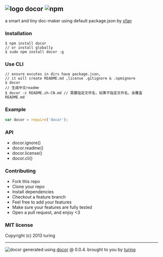## ![logo](https://cdn1.iconfinder.com/data/icons/windows8_icons_iconpharm/26/doctor.png) docor ![npm](https://badge.fury.io/js/docor.png)

a smart and tiny doc-maker using default package.json by [xfan](https://npmjs.org/~xfan) 

### Installation
````
$ npm install docor
// or install globally
$ sudo npm install docor -g
````

### Use CLI

````
// ensure excutes in dirs have package.json,
// it will create README.md ,license .gitignore & .npmignore
$ docor
// 生成中文readme
$ docor -c README.zh-CN.md // 需要指定文件名，如果不指定文件名，会覆盖README.md
````

### Example
````javascript
var docor = require('docor');
````

### API

- docor.ignore()
- docor.readme()
- docor.license()
- docor.cli()

### Contributing
- Fork this repo
- Clone your repo
- Install dependencies
- Checkout a feature branch
- Feel free to add your features
- Make sure your features are fully tested
- Open a pull request, and enjoy <3

### MIT license
Copyright (c) 2013 turing


---
![docor](https://cdn1.iconfinder.com/data/icons/windows8_icons_iconpharm/26/doctor.png)
generated using [docor](https://github.com/turingou/docor.git) @ 0.0.4. brought to you by [turing](https://npmjs.org/~turing)

